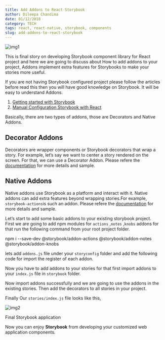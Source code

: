 ```yaml
---
title: Add Addons to React Storybook
author: Dileepa Chandima
date: 01/12/2018
category: TECH
tags: react, react-native, storybook, components
slug: add-addons-to-react-storybook
---
```


![img1](https://miro.medium.com/max/3836/1*icPmCZnonLfh6DupELut8A.png)

This is final story on developing Storybook component library for React project and here we are going to discuss about How to add addons to your project, Addons implement extra features for Storybooks to make your stories more useful.

If you are not having Storybook configured project please follow the articles before read this then you will have good knowledge on Storybook. It will be easy to understand Addons.

1.  [Getting started with Storybook](https://medium.com/@dilipchandima/getting-started-with-storybook-9d786526eb35)
2.  [Manual Configuration Storybook with React](https://medium.com/@dilipchandima/manual-configuration-storybook-with-react-c75d37a46a4a)

Basically, there are two types of addons, those are Decorators and Native Addons.

## Decorator Addons

Decorators are wrapper components or Storybook decorators that wrap a story. For example, let’s say we want to center a story rendered on the screen. For that, we can use a Decorator Addon. Please refere the [documentation](https://storybook.js.org/addons/introduction/#1-decorators) for more details and sample.

## Native Addons

Native addons use Storybook as a platform and interact with it. Native addons can add extra features beyond wrapping stories.For example, `storybook-actions`is such an addon. Please refere the [documentation](https://storybook.js.org/addons/introduction/#2-native-addons) for more details and sample.

Let’s start to add some basic addons to your existing storybook project. First we are going to add npm modules for `actions` ,`notes` ,`knobs` addons for that run the following command from your root project folder.

npm i --save-dev @storybook/addon-actions @storybook/addon-notes @storybook/addon-knobs

lets add `addons.js` file under your `storyconfig` folder and add the following code for import the register of each addon.

Now you have to add addons to your stories for that first import addons to your `index.js` file in `storybook` folder.

Now import addons successfully and we are going to use the addons in the existing stories. Then add the decorators to all stories in your project.

Finally Our `stories/index.js` file looks like this,

![img2](https://miro.medium.com/max/3836/1*icPmCZnonLfh6DupELut8A.png)

Final Storybook application

Now you can enjoy **Storybook** from developing your customized web application components.
